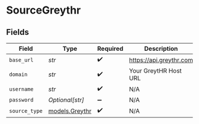 # SourceGreythr


## Fields

| Field                                  | Type                                   | Required                               | Description                            |
| -------------------------------------- | -------------------------------------- | -------------------------------------- | -------------------------------------- |
| `base_url`                             | *str*                                  | :heavy_check_mark:                     | https://api.greythr.com                |
| `domain`                               | *str*                                  | :heavy_check_mark:                     | Your GreytHR Host URL                  |
| `username`                             | *str*                                  | :heavy_check_mark:                     | N/A                                    |
| `password`                             | *Optional[str]*                        | :heavy_minus_sign:                     | N/A                                    |
| `source_type`                          | [models.Greythr](../models/greythr.md) | :heavy_check_mark:                     | N/A                                    |